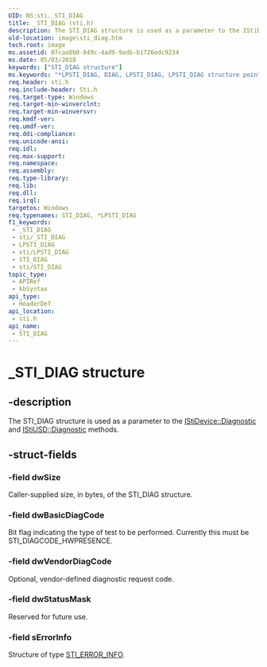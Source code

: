 ```yaml
---
UID: NS:sti._STI_DIAG
title: _STI_DIAG (sti.h)
description: The STI_DIAG structure is used as a parameter to the IStiDevice::Diagnostic and IStiUSD::Diagnostic methods.
old-location: image\sti_diag.htm
tech.root: image
ms.assetid: 07caa8b0-849c-4ad9-9adb-b1726edc9234
ms.date: 05/03/2018
keywords: ["STI_DIAG structure"]
ms.keywords: "*LPSTI_DIAG, DIAG, LPSTI_DIAG, LPSTI_DIAG structure pointer [Imaging Devices], STI_DIAG, STI_DIAG structure [Imaging Devices], _STI_DIAG, image.sti_diag, sti/LPSTI_DIAG, sti/STI_DIAG, stifnc_793c0930-51bf-46b5-89c9-9ddaf91a1fee.xml"
req.header: sti.h
req.include-header: Sti.h
req.target-type: Windows
req.target-min-winverclnt: 
req.target-min-winversvr: 
req.kmdf-ver: 
req.umdf-ver: 
req.ddi-compliance: 
req.unicode-ansi: 
req.idl: 
req.max-support: 
req.namespace: 
req.assembly: 
req.type-library: 
req.lib: 
req.dll: 
req.irql: 
targetos: Windows
req.typenames: STI_DIAG, *LPSTI_DIAG
f1_keywords:
 - _STI_DIAG
 - sti/_STI_DIAG
 - LPSTI_DIAG
 - sti/LPSTI_DIAG
 - STI_DIAG
 - sti/STI_DIAG
topic_type:
 - APIRef
 - kbSyntax
api_type:
 - HeaderDef
api_location:
 - sti.h
api_name:
 - STI_DIAG
---
```


# _STI_DIAG structure


## -description

The STI_DIAG structure is used as a parameter to the <a href="/windows-hardware/drivers/ddi/sti/nf-sti-istidevice-diagnostic">IStiDevice::Diagnostic</a> and <a href="/windows-hardware/drivers/ddi/stiusd/nf-stiusd-istiusd-diagnostic">IStiUSD::Diagnostic</a> methods.

## -struct-fields

### -field dwSize

Caller-supplied size, in bytes, of the STI_DIAG structure.

### -field dwBasicDiagCode

Bit flag indicating the type of test to be performed. Currently this must be STI_DIAGCODE_HWPRESENCE<i>.</i>

### -field dwVendorDiagCode

Optional, vendor-defined diagnostic request code.

### -field dwStatusMask

Reserved for future use.

### -field sErrorInfo

Structure of type <a href="/windows-hardware/drivers/ddi/sti/ns-sti-_error_infow">STI_ERROR_INFO</a>.